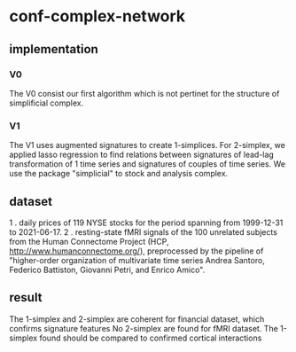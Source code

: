 # conf-complex-network

## implementation
### V0
The V0 consist our first algorithm which is not pertinet for the structure of simplificial complex.

### V1
The V1 uses augmented signatures to create 1-simplices. 
For 2-simplex, we applied lasso regression to find relations between signatures of lead-lag transformation of 1 time series and signatures of couples of time series. We use the package "simplicial" to stock and analysis complex.

## dataset 
1 . daily prices of 119 NYSE stocks for the period spanning from 1999-12-31 to 2021-06-17.
2 . resting-state fMRI signals of the 100 unrelated subjects from the Human Connectome Project (HCP, http://www.humanconnectome.org/), preprocessed by the pipeline of "higher-order organization of multivariate time series Andrea Santoro, Federico Battiston, Giovanni Petri, and Enrico Amico". 

## result
The 1-simplex and 2-simplex are coherent for financial dataset, which confirms signature features
No 2-simplex are found for fMRI dataset. The 1-simplex found should be compared to confirmed cortical interactions
